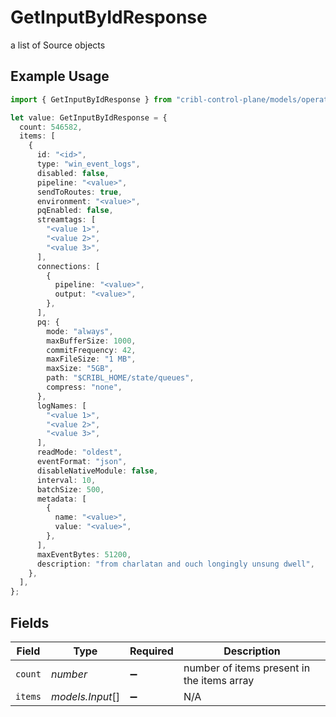 # GetInputByIdResponse

a list of Source objects

## Example Usage

```typescript
import { GetInputByIdResponse } from "cribl-control-plane/models/operations";

let value: GetInputByIdResponse = {
  count: 546582,
  items: [
    {
      id: "<id>",
      type: "win_event_logs",
      disabled: false,
      pipeline: "<value>",
      sendToRoutes: true,
      environment: "<value>",
      pqEnabled: false,
      streamtags: [
        "<value 1>",
        "<value 2>",
        "<value 3>",
      ],
      connections: [
        {
          pipeline: "<value>",
          output: "<value>",
        },
      ],
      pq: {
        mode: "always",
        maxBufferSize: 1000,
        commitFrequency: 42,
        maxFileSize: "1 MB",
        maxSize: "5GB",
        path: "$CRIBL_HOME/state/queues",
        compress: "none",
      },
      logNames: [
        "<value 1>",
        "<value 2>",
        "<value 3>",
      ],
      readMode: "oldest",
      eventFormat: "json",
      disableNativeModule: false,
      interval: 10,
      batchSize: 500,
      metadata: [
        {
          name: "<value>",
          value: "<value>",
        },
      ],
      maxEventBytes: 51200,
      description: "from charlatan and ouch longingly unsung dwell",
    },
  ],
};
```

## Fields

| Field                                      | Type                                       | Required                                   | Description                                |
| ------------------------------------------ | ------------------------------------------ | ------------------------------------------ | ------------------------------------------ |
| `count`                                    | *number*                                   | :heavy_minus_sign:                         | number of items present in the items array |
| `items`                                    | *models.Input*[]                           | :heavy_minus_sign:                         | N/A                                        |